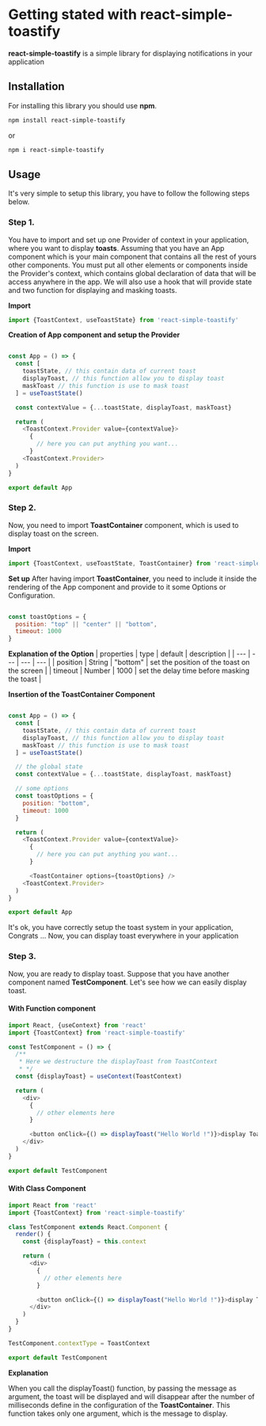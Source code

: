 # Getting stated with react-simple-toastify

**react-simple-toastify** is a simple library for displaying notifications in your application

## Installation
For installing this library you should use **npm**.

```bash
npm install react-simple-toastify

```

or

```bash
npm i react-simple-toastify

```

## Usage
It's very simple to setup this library, you have to follow the following steps below.

### Step 1.
You have to import and set up one Provider of context in your application, where you want to display **toasts**.
Assuming that you have an App component which is your main component that contains all the rest of yours other components. You must put all other elements or components inside the Provider's context, which contains global declaration of data that will be access anywhere in the app. We will also use a hook that will provide state and two function for displaying and masking toasts.

**Import**
```javascript
import {ToastContext, useToastState} from 'react-simple-toastify'

```

**Creation of App component and setup the Provider**

```javascript

const App = () => {
  const [
    toastState, // this contain data of current toast
    displayToast, // this function allow you to display toast
    maskToast // this function is use to mask toast
  ] = useToastState()

  const contextValue = {...toastState, displayToast, maskToast}

  return (
    <ToastContext.Provider value={contextValue}>
      {
        // here you can put anything you want...
      }
    <ToastContext.Provider>
  )
}

export default App

```

### Step 2.
Now, you need to import **ToastContainer** component, which is used to display toast on the screen.

**Import**

```javascript
import {ToastContext, useToastState, ToastContainer} from 'react-simple-toastify'

```

**Set up**
After having import **ToastContainer**, you need to include it inside the rendering of the App component and provide to it some Options or Configuration.

```javascript

const toastOptions = {
  position: "top" || "center" || "bottom",
  timeout: 1000
}

```

**Explanation of the Option**
| properties | type     | default   | description                                  |
| ---        | ---      | ---       | ---                                          |
| position   | String   | "bottom"  | set the position of the toast on the screen  |
| timeout    | Number   | 1000      | set the delay time before masking the toast  |

**Insertion of the ToastContainer Component**

```javascript

const App = () => {
  const [
    toastState, // this contain data of current toast
    displayToast, // this function allow you to display toast
    maskToast // this function is use to mask toast
  ] = useToastState()

  // the global state
  const contextValue = {...toastState, displayToast, maskToast}

  // some options
  const toastOptions = {
    position: "bottom",
    timeout: 1000
  }

  return (
    <ToastContext.Provider value={contextValue}>
      {
        // here you can put anything you want...
      }

      <ToastContainer options={toastOptions} />
    <ToastContext.Provider>
  )
}

export default App

```

It's ok, you have correctly setup the toast system in your application, Congrats ... Now, you can display toast everywhere in your application

### Step 3.

Now, you are ready to display toast. Suppose that you have another component named **TestComponent**. Let's see how we can easily display toast.

#### With Function component

```javascript
import React, {useContext} from 'react'
import {ToastContext} from 'react-simple-toastify'

const TestComponent = () => {
  /**
   * Here we destructure the displayToast from ToastContext
   * */
  const {displayToast} = useContext(ToastContext)

  return (
    <div>
      {
        // other elements here
      }

      <button onClick={() => displayToast("Hello World !")}>display Toast</button>
    </div>
  )
}

export default TestComponent

```

#### With Class Component

```javascript
import React from 'react'
import {ToastContext} from 'react-simple-toastify'

class TestComponent extends React.Component {
  render() {
    const {displayToast} = this.context

    return (
      <div>
        {
          // other elements here
        }

        <button onClick={() => displayToast("Hello World !")}>display Toast</button>
      </div>
    )
  }
}

TestComponent.contextType = ToastContext

export default TestComponent

```

**Explanation**

When you call the displayToast() function, by passing the message as argument, the toast will be displayed and will disappear after the number of milliseconds define in the configuration of the **ToastContainer**.
This function takes only one argument, which is the message to display.
